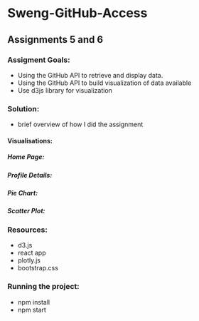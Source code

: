 # Sweng-GitHub-Access
## Assignments 5 and 6

### Assigment Goals:
* Using the GitHub API to retrieve and display data.
* Using the GitHub API to build visualization of data available 
*  Use d3js library for visualization 

### Solution:
* brief overview of how I did the assignment
#### Visualisations:
##### Home Page:
##### Profile Details:
##### Pie Chart:
##### Scatter Plot:

### Resources:
* d3.js
* react app
* plotly.js
* bootstrap.css

### Running the project:
* npm install 
* npm start
